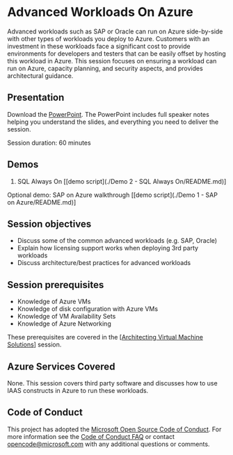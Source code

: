 # Advanced Workloads On Azure
Advanced workloads such as SAP or Oracle can run on Azure side-by-side with other types of workloads you deploy to Azure. Customers with an investment in these workloads face a significant cost to provide environments for developers and testers that can be easily offset by hosting this workload in Azure. This session focuses on ensuring a workload can run on Azure, capacity planning, and security aspects, and provides architectural guidance. 

## Presentation
Download the [PowerPoint](./Advanced%20Workloads%20on%20Azure.pptx?raw=1).
The PowerPoint includes full speaker notes helping you understand the slides, and everything you need to deliver the session.

Session duration: 60 minutes

## Demos
1. SQL Always On [[demo script](./Demo 2 - SQL Always On/README.md)]

Optional demo: SAP on Azure walkthrough [[demo script](./Demo 1 - SAP on Azure/README.md)]

## Session objectives
- Discuss some of the common advanced workloads (e.g. SAP, Oracle)
- Explain how licensing support works when deploying 3rd party workloads
- Discuss architecture/best practices for advanced workloads

## Session prerequisites 
- Knowledge of Azure VMs
- Knowledge of disk configuration with Azure VMs
- Knowledge of VM Availability Sets
- Knowledge of Azure Networking

These prerequisites  are covered in the [[Architecting Virtual Machine Solutions](https://github.com/GSIAzureCOE/Virtual-Machine-Solutions)] session.

## Azure Services Covered
None. This session covers third party software and discusses how to use IAAS constructs in Azure to run these workloads.

## Code of Conduct
This project has adopted the [Microsoft Open Source Code of Conduct](https://opensource.microsoft.com/codeofconduct/). For more information see the [Code of Conduct FAQ](https://opensource.microsoft.com/codeofconduct/faq/) or contact [opencode@microsoft.com](mailto:opencode@microsoft.com) with any additional questions or comments.
